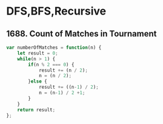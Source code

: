 # DFS,BFS,Recursive

## 1688. Count of Matches in Tournament

```js
var numberOfMatches = function(n) {
    let result = 0;
    while(n > 1) {
        if(n % 2 === 0) {
            result += (n / 2);
            n = (n / 2);
        }else {
            result += ((n-1) / 2);
            n = (n-1) / 2 +1;
        }
    }
    return result;
};
```